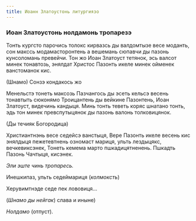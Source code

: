 ```yaml
---
title: Иоанн Златоустонь литургиязо
---
```


### Иоан Златоустонь нолдамонь тропарезэ

Тонть кургсто парочись толокс кирвазсь ды валдомтызе весе моданть, сон макссь модамасторонтень а вешемань сюпавчи ды пазонь кунсоломань превейчи. Тон жо Иоан Златоуст тетянок, эсь валсот минек тонавтозь, энялдат Христос Пазонть икеле минек ойменек ванстоманок кис.


(Шнамо) Сонзэ кондакось жо

Менельстэ тонеть максозь Пазчангось ды эсеть кельсэ весень тонавтыть сюконямо Троицантень ды вейкине Пазонтень, Иоан Златоуст, видечинь кандыця. Минь тонть теветь коряс шнатано тонть, эдь тон минек превспутыцянок ды пазонь валонь толковицянок.


(Ды течияк Богородица)

Христиантнэнь весе седейсэ ванстыця, Вере Пазонть икеле весень кис энялдыця пежетевтнень озномаст мариця, ульть лездыцякс, вечкевиксэнек, Тонеть кемема марто пшкадицятненень. Пшкадть Пазонь Чачтыця, кисэнек.

_Эли эште чинь тропаресь._

Инешкипаз, ульть седеймариця (_колмоксть_)

Херувимтнэде седе пек лововиця…

(_Шнамо ды нейгак_) слава и иныне)

_Нолдамо_ (отпуст).
